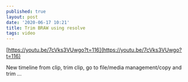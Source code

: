 ```yaml
---
published: true
layout: post
date: '2020-06-17 10:21'
title: Trim BRAW using resolve
tags: video 
---
```

[https://youtu.be/7cVks3VUwgo?t=116](https://youtu.be/7cVks3VUwgo?t=116)

New timeline from clip, trim clip, go to file/media management/copy and trim ...
